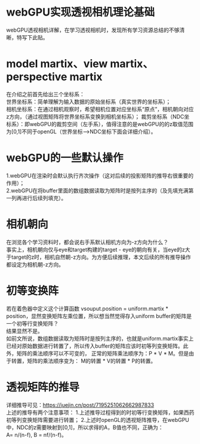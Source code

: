 # webGPU实现透视相机理论基础
webGPU透视相机详解，在学习透视相机时，发现所有学习资源总结的不够清晰，特写下此贴。
# model martix、view martix、perspective martix
在介绍之前首先给出三个坐标系：  
世界坐标系：简单理解为输入数据的原始坐标系（真实世界的坐标系）；  
相机坐标系：在通过相机观察时，希望相机位置对应坐标系“原点”，相机朝向对应z方向，（通过视图矩阵将世界坐标系变换到相机坐标系）；
裁剪坐标系（NDC坐标系）：即webGPU的裁剪空间（左手系），值得注意的是webGPU的的z取值范围为[0,1]不同于openGL（世界坐标-->NDC坐标下面会详细介绍）。
# webGPU的一些默认操作
1.webGPU在渲染时会默认执行齐次操作（这对后续的投影矩阵的推导右很重要的作用）；  
2.webGPU在将buffer里面的数组数据读取为矩阵时是按列主序的（及先填充满第一列再进行后续列填充）。
# 相机朝向
在浏览各个学习资料时，都会说右手系默认相机方向为-z方向为什么？  
事实上，相机朝向仅与eye和target构建的target - eye的朝向有关，当eye的z大于target的z时，相机自然朝-z方向。为方便后续推理，本文后续的所有推导操作都设定为相机朝-z方向。
# 初等变换阵
若在着色器中定义这个计算函数 vsouput.position = uniform.martix * position，显然变换矩阵左乘位置，所以想当然觉得存入uniform buffer的矩阵是一个初等行变换矩阵？  
结果显然不是。  
如前文所说，数组数据读取为矩阵时是按列主序的，也就是uniform.martix事实上已经对原始数据进行转置了，所以传入buffer的矩阵应该时初等列变换矩阵。此外，矩阵的乘法顺序可以不可变的，
正常的矩阵乘法顺序为：P * V * M。但是由于转置，矩阵的乘法顺序变为： M的转置 * V的转置 * P的转置。
# 透视矩阵的推导
详细推导可见：https://juejin.cn/post/7195251062662987833  
上述的推导有两个注意事项：
1.上述推导过程得到的时初等行变换矩阵，如果西药初等列变换矩阵需要进行转置；
2.上述时openGL的透视矩阵推导，在webGPU中，NDC的z需要映射到[0,1]，所以求得的A，B值也不同，正确为：  
A= n/(n-f), B = nf/(n-f)。
